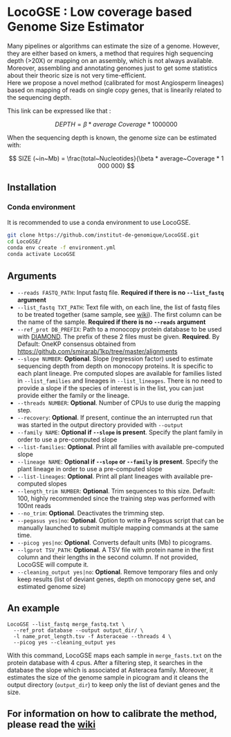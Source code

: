 # LocoGSE : Low coverage based Genome Size Estimator

Many pipelines or algorithms can estimate the size of a genome. However, they are either based on kmers, a method that requires high sequencing depth (>20X) or mapping on an assembly, which is not always available.   
Moreover, assembling and annotating genomes just to get some statistics about their theoric size is not very time-efficient.  
Here we propose a novel method (calibrated for most Angiosperm lineages) based on mapping of reads on single copy genes, that is linearily related to the sequencing depth.  

This link can be expressed like that :


$$ DEPTH = \beta *  average~Coverage  * 1 000 000 $$

When the sequencing depth is known, the genome size can be estimated with:


$$ SIZE (~in~Mb) = \frac{total~Nucleotides}{\beta * average~Coverage * 1 000 000} $$


## Installation

### Conda environment 

It is recommended to use a conda environment to use LocoGSE.

```bash
git clone https://github.com/institut-de-genomique/LocoGSE.git
cd LocoGSE/
conda env create -f environment.yml
conda activate LocoGSE
```


## Arguments
  - `--reads FASTQ_PATH`: Input fastq file. **Required if there is no `--list_fastq` argument**
  - `--list_fastq TXT_PATH`: Text file with, on each line, the list of fastq files to be treated together (same sample, see [wiki](https://github.com/institut-de-genomique/LocoGSE/wiki/4.LocoGSE-tutorial)). The first column can be the name of the sample. **Required if there is no `--reads` argument**
  - `--ref_prot DB_PREFIX`: Path to a monocopy protein database to be used with [DIAMOND](https://github.com/bbuchfink/diamond). The prefix of these 2 files must be given. **Required**. By Default: OneKP consensus obtained from https://github.com/smirarab/1kp/tree/master/alignments
  - `--slope NUMBER`: **Optional**. Slope (regression factor) used to estimate sequencing depth from depth on monocopy proteins. It is specific to each plant lineage. Pre computed slopes are available for families listed in `--list_families` and lineages in `--list_lineages`. There is no need to provide a slope if the species of interest is in the list, you can just provide either the family or the lineage.
  - `--threads NUMBER`: **Optional**. Number of CPUs to use durig the mapping step.
  - `--recovery`: **Optional**. If present, continue the an interrupted run that was started in the output directory provided with `--output`
  - `--family NAME`: **Optional if `--slope` is present**.  Specify the plant family in order to use a pre-computed slope
  - `--list-families`: **Optional**. Print all families with available pre-computed slope
  - `--lineage NAME`: **Optional if `--slope` or `--family` is present**.  Specify the plant lineage in order to use a pre-computed slope
  - `--list-lineages`: **Optional**. Print all plant lineages with available pre-computed slopes
  - `--length_trim NUMBER`: **Optional**. Trim sequences to this size. Default: 100, highly recommended since the training step was performed with 100nt reads
  - `--no_trim`: **Optional**. Deactivates the trimming step.
  - `--pegasus yes|no`: **Optional**. Option to write a Pegasus script that can be manually launched to submit multiple mapping commands at the same time.
  - `--picog yes|no`: **Optional**. Converts default units (Mb) to picograms.
  - `--lgprot TSV_PATH`: **Optional**. A TSV file with protein name in the first column and their lengths in the second column. If not provided, LocoGSE will compute it.
  - `--cleaning_output yes|no`: **Optional**. Remove temporary files and only keep results (list of deviant genes, depth on monocopy gene set, and estimated genome size)

## An example

```
LocoGSE --list_fastq merge_fastq.txt \
  --ref_prot database --output output_dir/ \
  -l name_prot_length.tsv -f Asteraceae --threads 4 \
  --picog yes --cleaning_output yes
```

With this command, LocoGSE maps each sample in `merge_fasts.txt` on the protein database with 4 cpus. After a filtering step, it searches in the database the slope which is associated at Asteracea family. Moreover, it estimates the size of the genome sample in picogram and it cleans the output directory (`output_dir`) to keep only the list of deviant genes and the size.

## For information on how to calibrate the method, please read the [wiki](https://github.com/institut-de-genomique/LocoGSE/wiki/1.Home)


